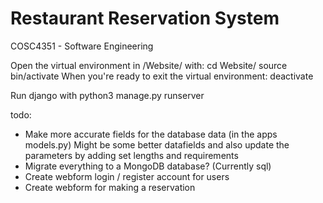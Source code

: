 # Restaurant Reservation System
 COSC4351 - Software Engineering

Open the virtual environment in /Website/ with:
	cd Website/
	source bin/activate
When you're ready to exit the virtual environment:
	deactivate

Run django with python3 manage.py runserver

todo:
- Make more accurate fields for the database data (in the apps models.py) Might be some better datafields and also update the parameters by adding set lengths and requirements
- Migrate everything to a MongoDB database? (Currently sql)
- Create webform login / register account for users
- Create webform for making a reservation
